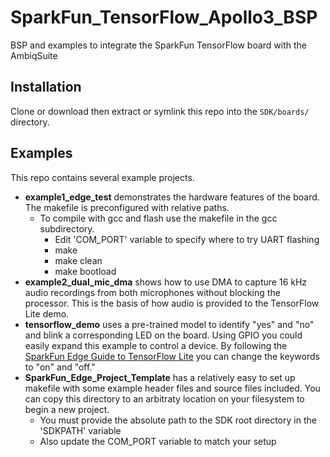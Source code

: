 # SparkFun_TensorFlow_Apollo3_BSP
BSP and examples to integrate the SparkFun TensorFlow board with the AmbiqSuite

## Installation

Clone or download then extract or symlink this repo into the ```SDK/boards/``` directory. 

## Examples
This repo contains several example projects. 
* **example1_edge_test** demonstrates the hardware features of the board. The makefile is preconfigured with relative paths.
  * To compile with gcc and flash use the makefile in the gcc subdirectory. 
    * Edit 'COM_PORT' variable to specify where to try UART flashing
    * make
    * make clean
    * make bootload
* **example2_dual_mic_dma** shows how to use DMA to capture 16 kHz audio recordings from both microphones without blocking the processor. This is the basis of how audio is provided to the TensorFlow Lite demo.
* **tensorflow_demo** uses a pre-trained model to identify "yes" and "no" and blink a corresponding LED on the board. Using GPIO you could easily expand this example to control a device. By following the [SparkFun Edge Guide to TensorFlow Lite](https://learn.sparkfun.com/tutorials/sparkfun-edge-guide-to-tensorflow-lite) you can change the keywords to "on" and "off."
* **SparkFun_Edge_Project_Template** has a relatively easy to set up makefile with some example header files and source files included. You can copy this directory to an arbitraty location on your filesystem to begin a new project. 
  * You must provide the absolute path to the SDK root directory in the 'SDKPATH' variable
  * Also update the COM_PORT variable to match your setup
